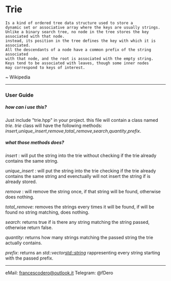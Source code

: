 
# Trie

```
Is a kind of ordered tree data structure used to store a 
dynamic set or associative array where the keys are usually strings.
Unlike a binary search tree, no node in the tree stores the key associated with that node.
instead, its position in the tree defines the key with which it is associated.
All the descendants of a node have a common prefix of the string associated
with that node, and the root is associated with the empty string.
Keys tend to be associated with leaves, though some inner nodes
may correspond to keys of interest.
```
~ Wikipedia

---

### User Guide

##### how can i use this?

Just include "trie.hpp" in your project. this file will contain a class named _trie_.
_trie_ class will have the following methods:
_insert_,_unique_insert_,_remove_,_total_remove_,_search_,_quantity_,_prefix_.

##### what those methods does?

_insert_ :
    will put the string into the trie without checking if the trie already contains the same string.

_unique_insert_ :
    will put the string into the trie checking if the trie already contains the same string and evenctually
    will not insert the string if is already stored.
    
_remove_ :
    will remove the string once, if that string will be found, otherwise does nothing.

_total_remove_:
    removes the strings every times it will be found, if will be found no string matching, does nothing.
    
_search_:
    returns true if is there any string matching the string passed, otherwise return false.
    
_quantity_:
    returns how many strings matching the passed string the trie actually contains.
    
_prefix_:
    returns an _std::vector<std::string>_ rappresenting every string starting with the passed prefix.
    
---

eMail: francescodero@outlook.it
Telegram: @fDero


